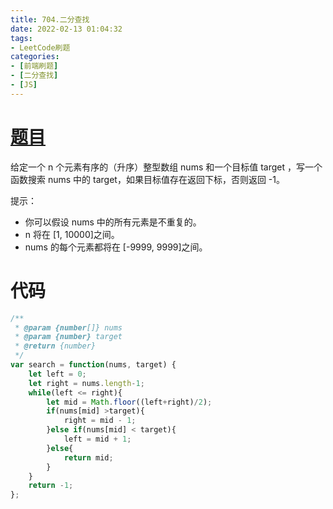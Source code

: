 ```yaml
---
title: 704.二分查找
date: 2022-02-13 01:04:32
tags:
- LeetCode刷题
categories:
- [前端刷题]
- [二分查找]
- [JS]
---
```


# [题目](https://leetcode-cn.com/problems/binary-search)

给定一个 n 个元素有序的（升序）整型数组 nums 和一个目标值 target  ，写一个函数搜索 nums 中的 target，如果目标值存在返回下标，否则返回 -1。

提示：
* 你可以假设 nums 中的所有元素是不重复的。
* n 将在 [1, 10000]之间。
* nums 的每个元素都将在 [-9999, 9999]之间。

# 代码

```js
/**
 * @param {number[]} nums
 * @param {number} target
 * @return {number}
 */
var search = function(nums, target) {
    let left = 0;
    let right = nums.length-1;
    while(left <= right){
        let mid = Math.floor((left+right)/2);
        if(nums[mid] >target){
            right = mid - 1;
        }else if(nums[mid] < target){
            left = mid + 1;
        }else{
            return mid;
        }
    }
    return -1;
};
```
